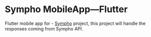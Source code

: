 # Sympho MobileApp—Flutter

Flutter mobile app for - [Sympho](https://github.com/hamzaelmarjani/sympho) project, this project will handle the
responses coming from Sympho API.